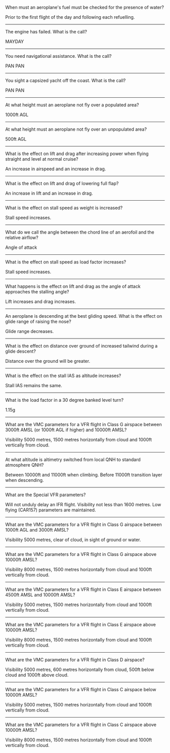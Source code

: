 When must an aeroplane's fuel must be checked for the presence of water?

Prior to the first flight of the day and following each refuelling.

----

The engine has failed. What is the call?

MAYDAY

----

You need navigational assistance. What is the call?

PAN PAN

----

You sight a capsized yacht off the coast. What is the call?

PAN PAN

----

At what height must an aeroplane not fly over a populated area?

1000ft AGL

----

At what height must an aeroplane not fly over an unpopulated area?

500ft AGL

----

What is the effect on lift and drag after increasing power when flying straight and level at normal cruise?

An increase in airspeed and an increase in drag.

----

What is the effect on lift and drag of lowering full flap?

An increase in lift and an increase in drag.

----

What is the effect on stall speed as weight is increased?

Stall speed increases.

----

What do we call the angle between the chord line of an aerofoil and the relative airflow?

Angle of attack

----

What is the effect on stall speed as load factor increases?

Stall speed increases.

----

What happens is the effect on lift and drag as the angle of attack approaches the stalling angle?

Lift increases and drag increases.

----

An aeroplane is descending at the best gliding speed. What is the effect on glide range of raising the nose?

Glide range decreases.

----

What is the effect on distance over ground of increased tailwind during a glide descent?

Distance over the ground will be greater.

----

What is the effect on the stall IAS as altitude increases?

Stall IAS remains the same.

----

What is the load factor in a 30 degree banked level turn?

1.15g

----

What are the VMC parameters for a VFR flight in Class G airspace between 3000ft AMSL (or 1000ft AGL if higher) and 10000ft AMSL?

Visibility 5000 metres, 1500 metres horizontally from cloud and 1000ft vertically from cloud.

----

At what altitude is altimetry switched from local QNH to standard atmosphere QNH?

Between 10000ft and 11000ft when climbing. Before 11000ft transition layer when descending.

----

What are the Special VFR parameters?

Will not unduly delay an IFR flight. Visibility not less than 1600 metres. Low flying (CAR157) parameters are maintained.

----

What are the VMC parameters for a VFR flight in Class G airspace between 1000ft AGL and 3000ft AMSL?

Visibility 5000 metres, clear of cloud, in sight of ground or water.

----

What are the VMC parameters for a VFR flight in Class G airspace above 10000ft AMSL?

Visibility 8000 metres, 1500 metres horizontally from cloud and 1000ft vertically from cloud.

----

What are the VMC parameters for a VFR flight in Class E airspace between 4500ft AMSL and 10000ft AMSL?

Visibility 5000 metres, 1500 metres horizontally from cloud and 1000ft vertically from cloud.

----

What are the VMC parameters for a VFR flight in Class E airspace above 10000ft AMSL?

Visibility 8000 metres, 1500 metres horizontally from cloud and 1000ft vertically from cloud.

----

What are the VMC parameters for a VFR flight in Class D airspace?

Visibility 5000 metres, 600 metres horizontally from cloud, 500ft below cloud and 1000ft above cloud.

----

What are the VMC parameters for a VFR flight in Class C airspace below 10000ft AMSL?

Visibility 5000 metres, 1500 metres horizontally from cloud and 1000ft vertically from cloud.

----

What are the VMC parameters for a VFR flight in Class C airspace above 10000ft AMSL?

Visibility 8000 metres, 1500 metres horizontally from cloud and 1000ft vertically from cloud.
